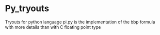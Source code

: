 # Py_tryouts
Tryouts for python language
pi.py is the implementation of the bbp formula with more details than with C floating point type
